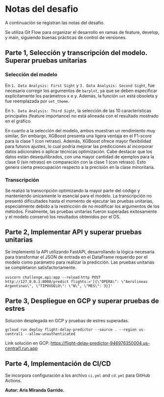 # Notas del desafio
A continuación se registran las notas del desafio.

Se utiliza Git Flow para organizar el desarrollo en ramas de feature, develop, y main, siguiendo buenas prácticas de control de versiones.

## Parte 1, Selección y transcripción del modelo. Superar pruebas unitarias

### Selección del modelo

En `1. Data Analysis: First Sight` y `3. Data Analysis: Second Sight`, fue necesario corregir los argumentos de `barplot`, ya que se deben especificar explícitamente los parámetros x e y. Además, la función `set` está obsoleta y fue reemplazada por `set_theme`.

En `5. Data Analysis: Third Sight`, la selección de las 10 características principales (feature importance) no está alineada con el resultado mostrado en el gráfico.

En cuanto a la selección del modelo, ambos muestran un rendimiento muy similar, Sin embargo, XGBoost presenta una ligera ventaja en el F1-score para la clase 1 (con retraso). Además, XGBoost ofrece mayor flexibilidad para futuros ajustes, lo cual podría mejorar las predicciones al incorporar datos adicionales o aplicar técnicas optimización. Cabe destacar que los datos están desequilibrados, con una mayor cantidad de ejemplos para la clase 0 (sin retraso) en comparación con la clase 1 (con retraso). Esto genera cierta preocupación respecto a la precisión en la clase minoritaria.

### Transcripción

Se realizó la transcripción optimizando la mayor parte del código y manteniendo únicamente lo esencial para el modelo. La transcripción no presentó dificultades hasta el momento de ejecutar las pruebas unitarias, especialmente debido a la restricción de no modificar los argumentos de los métodos. Finalmente, las pruebas unitarias fueron superadas exitosamente y el modelo conservó los resultados obtenidos por el DS.

## Parte 2, Implementar API y superar pruebas unitarias

Se implementó la API utilizando FastAPI, desarrollando la lógica necesaria para transformar el JSON de entrada en el DataFrame requerido por el modelo como parámetro para realizar la predicción. Las pruebas unitarias se completaron satisfactoriamente.

`uvicorn challenge.api:app --reload`
`http POST http://127.0.0.1:8000/predict flights:='[{\"OPERA\": \"Aerolineas Argentinas\", \"TIPOVUELO\": \"N\", \"MES\": 3}]'`

## Parte 3, Despliegue en GCP y superar pruebas de estres

Solución desplegada en GCP y pruebas de estres superadas.

`gcloud run deploy flight-delay-predictor --source . --region us-central1 --allow-unauthenticated`

Link solución en GCP: https://flight-delay-predictor-946976350004.us-central1.run.app

## Parte 4, Implementación de CI/CD

Se incorpora configuración a los archivo `ci.yml` and `cd.yml` para GitHub Actions.

**Autor: Aris Miranda Garrido.**